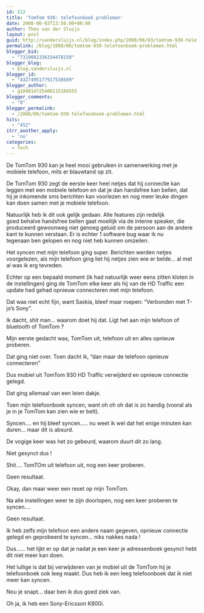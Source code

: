 ```yaml
---
id: 512
title: 'TomTom 930: telefoonboek problemen'
date: 2008-06-03T13:56:00+00:00
author: Theo van der Sluijs
layout: post
guid: http://vandersluijs.nl/blog/index.php/2008/06/03/tomtom-930-telefoonboek-problemen/
permalink: /blog/2008/06/tomtom-930-telefoonboek-problemen.html
blogger_bid:
  - "7319082336334478150"
blogger_blog:
  - blog.vandersluijs.nl
blogger_id:
  - "4327495177917538589"
blogger_author:
  - g104814725400115166555
blogger_comments:
  - "0"
blogger_permalink:
  - /2008/06/tomtom-930-telefoonboek-problemen.html
hits:
  - "452"
itrr_another_apply:
  - 'no'
categories:
  - Tech
---
```

De TomTom 930 kan je heel mooi gebruiken in samenwerking met je mobiele telefoon, mits er blauwtand op zit.

De TomTom 930 zegt de eerste keer heel netjes dat hij connectie kan  
leggen met een mobiele telefoon en dat je dan handsfree kan bellen, dat  
hij je inkomende sms berichten kan voorlezen en nog meer leuke dingen  
kan doen samen met je mobiele telefoon.

Natuurlijk heb ik dit ook gelijk gedaan. Alle features zijn redelijk  
goed behalve handsfree bellen gaat moeilijk via de interne speaker, die  
produceerd gewoonweg niet genoeg geluid om de persoon aan de andere  
kant te kunnen verstaan. Er is echter 1 software bug waar ik nu  
tegenaan ben gelopen en nog niet heb kunnen omzeilen.

Het syncen met mijn telefoon ging super. Berichten werden netjes voorgelezen, als mijn telefoon ging liet hij netjes zien wie er belde… al met al was ik erg tevreden.

Echter op een bepaald moment (ik had natuurlijk weer eens zitten kloten in de instellingen) ging de TomTom elke keer als hij van de HD Traffic een update had gehad opnieuw connecteren met mijn telefoon.

Dat was niet echt fijn, want Saskia, bleef maar roepen: “Verbonden met T-jo’s Sony”.

Ik dacht, shit man… waarom doet hij dat. Ligt het aan mijn telefoon of bluetooth of TomTom ?

Mijn eerste gedacht was, TomTom uit, telefoon uit en alles opnieuw proberen.

Dat ging niet over. Toen dacht ik, “dan maar de telefoon opnieuw connecteren”

Dus mobiel uit TomTom 930 HD Traffic verwijderd en opnieuw connectie gelegd.

Dat ging allemaal van een leien dakje.

Toen mijn telefoonboek syncen, want oh oh oh dat is zo handig (vooral als je in je TomTom kan zien wie er belt).

Syncen…. en hij bleef syncen….. nu weet ik wel dat het enige minuten kan duren… maar dit is absurd.

De vogige keer was het zo gebeurd, waarom duurt dit zo lang.

Niet gesynct dus !

Shit…. TomTOm uit telefoon uit, nog een keer proberen.

Geen resultaat.

Okay, dan maar weer een reset op mijn TomTom.

Na alle instellingen weer te zijn doorlopen, nog een keer proberen te syncen….

Geen resultaat.

Ik heb zelfs mijn telefoon een andere naam gegeven, opnieuw connectie gelegd en geprobeerd te syncen… niks nakkes nada !

Dus…… het lijkt er op dat je nadat je een keer je adressenboek gesynct hebt dit niet meer kan doen.

Het lullige is dat bij verwijderen van je mobiel uit de TomTom hij je telefoonboek ook leeg maakt. Dus heb ik een leeg telefoonboek dat ik niet meer kan syncen.

Nou je snapt… daar ben ik dus goed ziek van.

Oh ja, ik heb een Sony-Ericsson K800i.